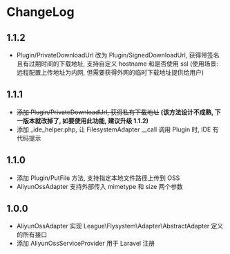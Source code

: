 # ChangeLog

## 1.1.2

* Plugin/PrivateDownloadUrl 改为 Plugin/SignedDownloadUrl, 获得带签名且有过期时间的下载地址, 支持自定义 hostname 和是否使用 ssl (使用场景: 远程配置上传地址为内网, 但需要获得外网的临时下载地址提供给用户)

## 1.1.1

* ~~添加 Plugin/PrivateDownloadUrl, 获得私有下载地址~~ **(该方法设计不成熟, 下一版本就改掉了, 如要使用此功能, 建议升级 1.1.2)**
* 添加 _ide_helper.php, 让 FilesystemAdapter __call 调用 Plugin 时, IDE 有代码提示

## 1.1.0

* 添加 Plugin/PutFile 方法, 支持指定本地文件路径上传到 OSS
* AliyunOssAdapter 支持外部传入 mimetype 和 size 两个参数

## 1.0.0

* AliyunOssAdapter 实现 League\Flysystem\Adapter\AbstractAdapter 定义的所有接口
* 添加 AliyunOssServiceProvider 用于 Laravel 注册
